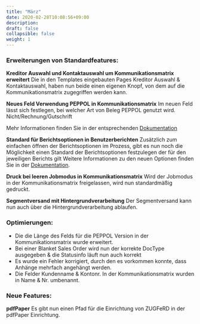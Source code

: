 ```yaml
---
title: "März"
date: 2020-02-28T10:08:56+09:00
description: 
draft: false
collapsible: false
weight: 1
---
```

### Erweiterungen von Standardfeatures:

**Kreditor Auswahl und Kontaktauswahl um Kommunikationsmatrix erweitert**
Die in den Templates eingebauten Pages Kreditor Auswahl & Kontaktauswahl, haben nun beide einen eigenen Knopf, von dem auf die Kommunikationsmatrix zugegriffen werden kann.

**Neues Feld Verwendung PEPPOL in Kommunikationsmatrix**
Im neuen Feld lässt sich festlegen, bei welcher Art von Beleg PEPPOL genutzt wird. Nicht/Rechnung/Gutschrift

Mehr Informationen finden Sie in der entsprechenden [Dokumentation](/de-de/connectornav/data-exchange/)

**Standard für Berichtsoptionen in Benutzerberichten**
Zusätzlich zum einfachen öffnen der Berichtsoptionen im Prozess, gibt es nun noch die Möglichkeit einen Standard der Berichtsoptionen festzulegen der für den jeweiligen Berichts gilt
Weitere Informationen zu den neuen Optionen finden Sie in der [Dokumentation](/de-de/connectornav/configuration-and-setup/).

**Druck bei leeren Jobmodus in Kommunikationsmatrix**
Wird der Jobmodus in der Kommunikationsmatrix freigelassen, wird nun standardmäßig gedruckt.

**Segmentversand mit Hintergrundverarbeitung**
Der Segmentversand kann nun auch über die Hintergrundverarbeitung ablaufen.

### Optimierungen:

- Die die Länge des Felds für die PEPPOL Version in der Kommunikationsmatrix wurde erweitert.
- Bei einer Blanket Sales Order wird nun der korrekte DocType ausgegeben & die Statusinfo läuft nun auch korrekt
- Es wurde ein Fehler korrigiert, durch den es vorkommen konnte, dass Anhänge mehrfach angehängt werden.
- Die Felder Kundenname & Kontonr. In der Kommunikationsmatrix wurden in Name & Nr. umbenannt.

### Neue Features:

**pdfPaper**
Es gibt nun einen Pfad für die Einrichtung von ZUGFeRD in der pdfPaper Einrichtung.